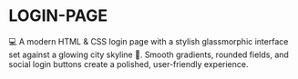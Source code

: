 # LOGIN-PAGE

💻 A modern <bold>HTML & CSS</bold> login page with a stylish glassmorphic interface set against a glowing city skyline 🌃. Smooth gradients, rounded fields, and social login buttons create a polished, user-friendly experience.


